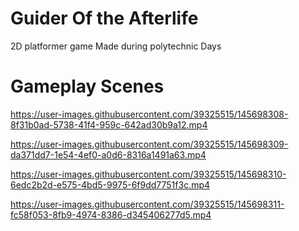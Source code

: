 # Guider Of the Afterlife
 2D platformer game Made during polytechnic Days

# Gameplay Scenes

https://user-images.githubusercontent.com/39325515/145698308-8f31b0ad-5738-41f4-959c-642ad30b9a12.mp4



https://user-images.githubusercontent.com/39325515/145698309-da371dd7-1e54-4ef0-a0d6-8316a1491a63.mp4



https://user-images.githubusercontent.com/39325515/145698310-6edc2b2d-e575-4bd5-9975-6f9dd7751f3c.mp4



https://user-images.githubusercontent.com/39325515/145698311-fc58f053-8fb9-4974-8386-d345406277d5.mp4

